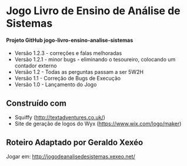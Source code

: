 # Jogo Livro de Ensino de Análise de Sistemas
#### Projeto GitHub jogo-livro-ensino-analise-sistemas
* Versão 1.2.3 - correções e falas melhoradas
* Versão 1.2.1 - minor bugs - eliminando o tesoureiro, colocando um contador externo
* Versão 1.2 - Todas as perguntas passam a ser 5W2H
* Versão 1.1 - Correção de Bugs de Execução
* Versão 1.0 - Lançamento do Jogo

## Construído com 
* Squiffy (http://textadventures.co.uk/)
* Site de geração de logos do Wyx (https://www.wix.com/logo/maker)

## Roteiro Adaptado por Geraldo Xexéo

Jogar em: http://jogodeanalisedesistemas.xexeo.net/

